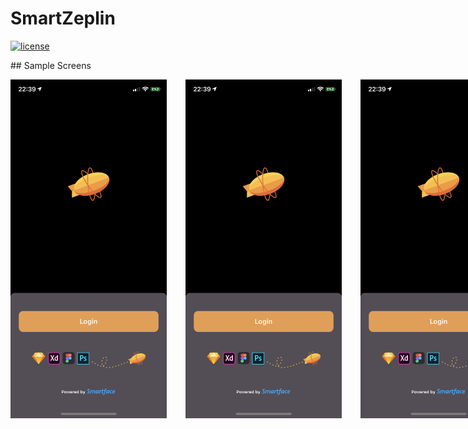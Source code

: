 # SmartZeplin

[![license](https://img.shields.io/github/license/ozcanovunc/SmartZeplin.svg)](https://github.com/ozcanovunc/SmartZeplin/blob/master/LICENSE)

## Sample Screens

<div style="display:flex;">
<img width=250 src="/screenshots/login.PNG">
<img width=250 src="/screenshots/login.PNG" hspace="30">
<img width=250 src="/screenshots/login.PNG">
</div>
